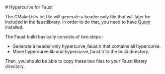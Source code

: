 # Hypercurve for Faust

The CMakeLists.txt file will generate a header only file that will later be included in the faustlibrary. In order to do that, you need to have [Quom](https://github.com/Viatorus/quom) installed.

The Faust build basically consists of two steps : 

* Generate a header only hypercurve_faust.h that contains all hypercurve. 
* Move hypercurve.lib and hypercurve_faust.h to the build directory. 

Then, you should be able to copy these two files to your Faust library directory. 
